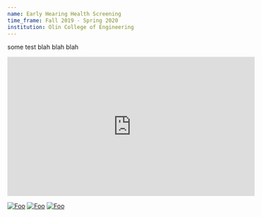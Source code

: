 ```yaml
---
name: Early Hearing Health Screening
time_frame: Fall 2019 - Spring 2020
institution: Olin College of Engineering
---
```

some test blah blah blah

<iframe width="560" height="315" src="https://www.youtube.com/embed/qWEvd5bEOks" frameborder="0" allow="accelerometer; autoplay; encrypted-media; gyroscope; picture-in-picture" allowfullscreen></iframe>

<a target="_blank" href="/imgs/Poster1_GlobalHealth19.png">![Foo](/imgs/Poster1_GlobalHealth19.png)</a>
<a target="_blank" href="/imgs/Poster2_GlobalHealth19.png">![Foo](/imgs/Poster2_GlobalHealth19.png)</a>
<a target="_blank" href="/imgs/Poster3_GlobalHealth19.png">![Foo](/imgs/Poster3_GlobalHealth19.png)</a>

